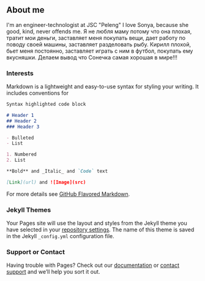 ## About me

I'm an engineer-technologist at JSC "Peleng" I love Sonya, because she good, kind, never offends me. Я не любля маму потому что она плохая, тратит мои деньги, заставляет меня покупать вещи, дает работу по поводу своей машины, заставляет разделовать рыбу. Кирилл плохой, бьет меня постоянно, заставляет играть с ним в футбол, покупать ему вкусняшки. Делаем вывод что Сонечка самая хорошая в мире!!!

### Interests

Markdown is a lightweight and easy-to-use syntax for styling your writing. It includes conventions for

```markdown
Syntax highlighted code block

# Header 1
## Header 2
### Header 3

- Bulleted
- List

1. Numbered
2. List

**Bold** and _Italic_ and `Code` text

[Link](url) and ![Image](src)
```

For more details see [GitHub Flavored Markdown](https://guides.github.com/features/mastering-markdown/).

### Jekyll Themes

Your Pages site will use the layout and styles from the Jekyll theme you have selected in your [repository settings](https://github.com/BSJean/MyPortfolio/settings). The name of this theme is saved in the Jekyll `_config.yml` configuration file.

### Support or Contact

Having trouble with Pages? Check out our [documentation](https://help.github.com/categories/github-pages-basics/) or [contact support](https://github.com/contact) and we’ll help you sort it out.
